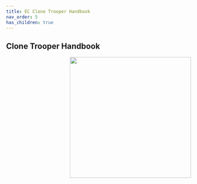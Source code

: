 ```yaml
---
title: EC Clone Trooper Handbook
nav_order: 5
has_children: true
---
```


## Clone Trooper Handbook

<img src='' style='float:right; width:330px;'>